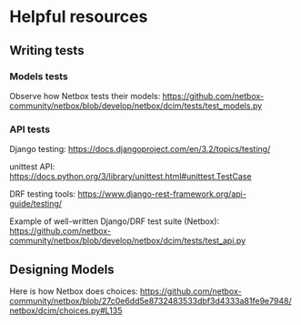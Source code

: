 # Helpful resources

## Writing tests

### Models tests

Observe how Netbox tests their models: https://github.com/netbox-community/netbox/blob/develop/netbox/dcim/tests/test_models.py

### API tests

Django testing: https://docs.djangoproject.com/en/3.2/topics/testing/

unittest API: https://docs.python.org/3/library/unittest.html#unittest.TestCase

DRF testing tools: https://www.django-rest-framework.org/api-guide/testing/

Example of well-written Django/DRF test suite (Netbox): https://github.com/netbox-community/netbox/blob/develop/netbox/dcim/tests/test_api.py

## Designing Models

Here is how Netbox does choices: https://github.com/netbox-community/netbox/blob/27c0e6dd5e8732483533dbf3d4333a81fe9e7948/netbox/dcim/choices.py#L135
